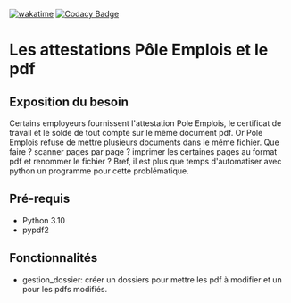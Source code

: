 [![wakatime](https://wakatime.com/badge/user/648b0556-0c0e-4e9d-b952-2bea950dabe6/project/45470d41-9b13-40de-b61a-c6c40ffe9b39.svg)](https://wakatime.com/badge/user/648b0556-0c0e-4e9d-b952-2bea950dabe6/project/45470d41-9b13-40de-b61a-c6c40ffe9b39)
[![Codacy Badge](https://app.codacy.com/project/badge/Grade/a0aa7a87c160491c81f94692df4a1a40)](https://www.codacy.com/gh/jbbaillet85/pdf_attestation_Pole_Emplois/dashboard?utm_source=github.com&amp;utm_medium=referral&amp;utm_content=jbbaillet85/pdf_attestation_Pole_Emplois&amp;utm_campaign=Badge_Grade)

# Les attestations Pôle Emplois et le pdf
## Exposition du besoin

Certains employeurs fournissent l'attestation Pole Emplois, le certificat de travail et le solde de tout compte sur le même document pdf. Or Pole Emplois refuse de mettre plusieurs documents dans le même fichier.
Que faire ? scanner pages par page ? imprimer les certaines pages au format pdf et renommer le fichier ?
Bref, il est plus que temps d'automatiser avec python un programme pour cette problématique.

## Pré-requis
-  Python 3.10
-  pypdf2

## Fonctionnalités
-  gestion_dossier: créer un dossiers pour mettre les pdf à modifier et un pour les pdfs modifiés.